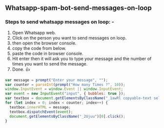## Whatsapp-spam-bot-send-messages-on-loop

### Steps to send whatsapp messages on loop: -

1. Open Whatsapp web.
1. Click on the person you want to send messages on loop.
1. then open the browser console.
1. copy the code from below.
1. paste the code in browser console.
1. Hit enter then it will ask you to type your message and the number of times you want to send the message.
1. Done. 👍

```javascript
var message = prompt("Enter your message", "‎");
var counter = parseInt(prompt("How many Times ?", 10));
window.InputEvent = window.Event || window.InputEvent;
var event = new InputEvent("input", { bubbles: true });
var textbox = document.getElementsByClassName("_1awRl copyable-text selectable-text")[1];
for (let index = 0; index < counter; index++) {
  textbox.innerHTML = message;
  textbox.dispatchEvent(event);
  document.getElementsByClassName("_2Ujuu")[0].click();
}
```
